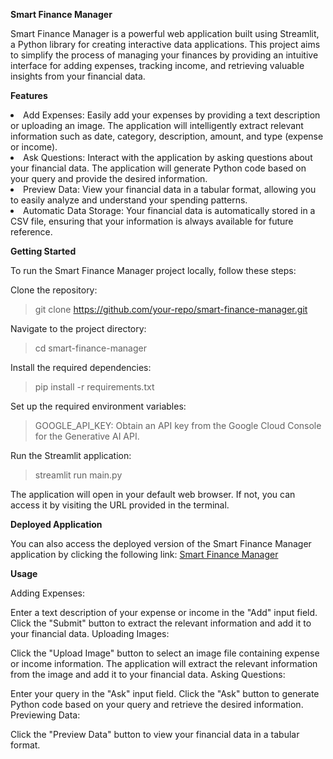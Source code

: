 **Smart Finance Manager**

<p>Smart Finance Manager is a powerful web application built using Streamlit, a Python library for creating interactive data applications. This project aims to simplify the process of managing your finances by providing an intuitive interface for adding expenses, tracking income, and retrieving valuable insights from your financial data.</p>

**Features**

<li>Add Expenses: Easily add your expenses by providing a text description or uploading an image. The application will intelligently extract relevant information such as date, category, description, amount, and type (expense or income).</li>
<li>Ask Questions: Interact with the application by asking questions about your financial data. The application will generate Python code based on your query and provide the desired information.</li>
<li>Preview Data: View your financial data in a tabular format, allowing you to easily analyze and understand your spending patterns.</li>
<li>Automatic Data Storage: Your financial data is automatically stored in a CSV file, ensuring that your information is always available for future reference.</li>


**Getting Started**

To run the Smart Finance Manager project locally, follow these steps:

Clone the repository:
> git clone https://github.com/your-repo/smart-finance-manager.git

Navigate to the project directory:
> cd smart-finance-manager

Install the required dependencies:
> pip install -r requirements.txt

Set up the required environment variables:
> GOOGLE_API_KEY: Obtain an API key from the Google Cloud Console for the Generative AI API.

Run the Streamlit application:
> streamlit run main.py

The application will open in your default web browser. If not, you can access it by visiting the URL provided in the terminal.

**Deployed Application**

You can also access the deployed version of the Smart Finance Manager application by clicking the following link: [Smart Finance Manager](https://smart-finance-manager-project-fqem3wrvn98yneqe8vgdwx.streamlit.app/)

**Usage**

Adding Expenses:

Enter a text description of your expense or income in the "Add" input field.
Click the "Submit" button to extract the relevant information and add it to your financial data.
Uploading Images:

Click the "Upload Image" button to select an image file containing expense or income information.
The application will extract the relevant information from the image and add it to your financial data.
Asking Questions:

Enter your query in the "Ask" input field.
Click the "Ask" button to generate Python code based on your query and retrieve the desired information.
Previewing Data:

Click the "Preview Data" button to view your financial data in a tabular format.
